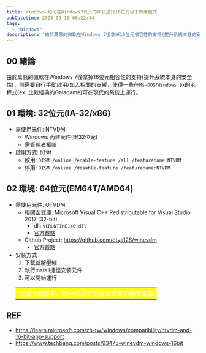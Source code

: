 ```yaml
---
title: Windows-如何在Windows7以上的系統運行16位元以下的老程式
pubDatetime: 2023-09-10 06:22:44
tags:
  - "Windows"
description: "由於萬惡的微軟在Windows 7後拿掉16位元相容性的支持(提升系統本身的安全性)，則需要自行手動啟用/加入相關的支緩，使得一些在`M$-DOS`/`Windows 9x`的老程式(ex: 比較經典的Galagame)可在現代的系統上運行。"
---
```


## 00 緒論

由於萬惡的微軟在Windows 7後拿掉16位元相容性的支持(提升系統本身的安全性)，則需要自行手動啟用/加入相關的支緩，使得一些在`M$-DOS`/`Windows 9x`的老程式(ex: 比較經典的Galagame)可在現代的系統上運行。

<!--more-->

## 01 環境: 32位元(IA-32/x86)

- 需使用元件: NTVDM
  - Windows 內建元件(限32位元)
  - 需管理者權限
- 啟用方式: `DISM`
  - 啟用: `DISM /online /enable-feature /all /featurename:NTVDM`
  - 停用: `DISM /online /disable-feature /featurename:NTVDM`

## 02 環境: 64位元(EM64T/AMD64)

- 需使用元件: OTVDM
  - 相関函式庫: Microsoft Visual C++ Redistributable for Visual Studio 2017 (32-bit)
    - dll: `VCRUNTIME140.dll`
    - [官方戴點](https://learn.microsoft.com/en-us/cpp/windows/latest-supported-vc-redist?view=msvc-170)
  - Github Project: https://github.com/otya128/winevdm
    - [官方戴點](https://github.com/otya128/winevdm/releases)
- 安裝方式
  1. 下載並解壓縮
  2. 執行install捷徑安裝元件
  3. 可以開始運行
  <table><tr><td bgcolor=#FFFF00>
    <font color=white> 在運行過程中，部分程式可能報錯或者功能不正常</font>
  </td></tr></table>

## REF

- https://learn.microsoft.com/zh-tw/windows/compatibility/ntvdm-and-16-bit-app-support
- https://www.techbang.com/posts/93475-winevdm-windows-16bit
